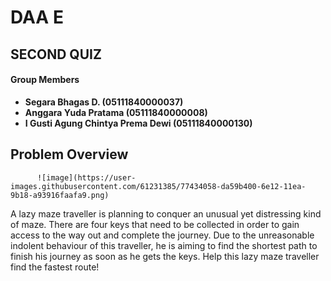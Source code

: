 # DAA E 
## SECOND QUIZ

#### Group Members
- **Segara Bhagas D.                 (05111840000037)**
- **Anggara Yuda Pratama             (05111840000008)**
- **I Gusti Agung Chintya Prema Dewi (05111840000130)**

## Problem Overview

          ![image](https://user-images.githubusercontent.com/61231385/77434058-da59b400-6e12-11ea-9b18-a93916faafa9.png)

A lazy maze traveller is planning to conquer an unusual yet distressing kind of maze. 
There are  four keys that need to be collected in order to gain access to the way out
and complete the  journey. Due to the unreasonable indolent behaviour of this traveller, 
he is aiming to find the shortest path  to finish his journey as soon as he gets the keys. 
Help this lazy maze traveller find the fastest route!
